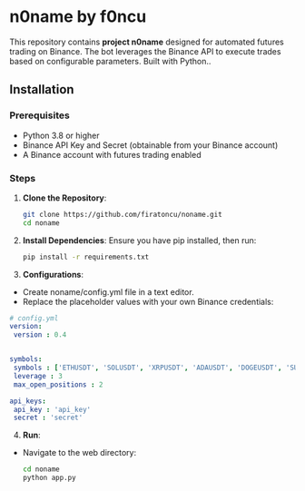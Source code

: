 
# n0name by f0ncu

This repository contains **project n0name** designed for automated futures trading on Binance. The bot leverages the Binance API to execute trades based on configurable parameters. Built with Python..

## Installation

### Prerequisites
- Python 3.8 or higher
- Binance API Key and Secret (obtainable from your Binance account)
- A Binance account with futures trading enabled

### Steps
1. **Clone the Repository**:
   ```bash
   git clone https://github.com/firatoncu/noname.git
   cd noname
   ```

2. **Install Dependencies**: Ensure you have pip installed, then run:
   ```bash
   pip install -r requirements.txt
   ```


3. **Configurations**: 
-   Create noname/config.yml file in a text editor.  
-   Replace the placeholder values with your own Binance credentials:
   ```yaml
  # config.yml
  version:
    version : 0.4
  
  
  symbols:
    symbols : ['ETHUSDT', 'SOLUSDT', 'XRPUSDT', 'ADAUSDT', 'DOGEUSDT', 'SUIUSDT']
    leverage : 3
    max_open_positions : 2
  
  api_keys:
    api_key : 'api_key'
    secret : 'secret'
   ```

4. **Run**:
* Navigate to the web directory: 
   ```bash
   cd noname
   python app.py
